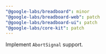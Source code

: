 ```yaml
---
"@google-labs/breadboard": minor
"@google-labs/breadboard-web": patch
"@google-labs/breadboard-ui": patch
"@google-labs/core-kit": patch
---
```


Implement `AbortSignal` support.
